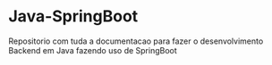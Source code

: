 # Java-SpringBoot
Repositorio com tuda a documentacao para fazer o desenvolvimento Backend em Java fazendo uso de SpringBoot
